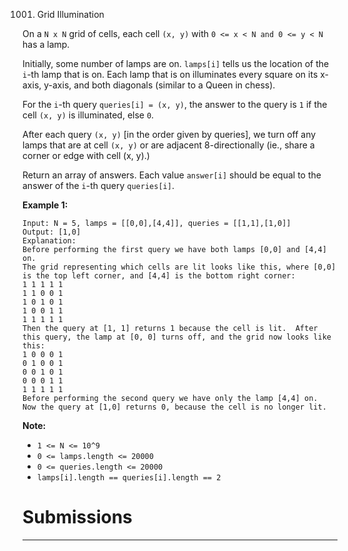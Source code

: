 1001. Grid Illumination


On a `N x N` grid of cells, each cell `(x, y)` with `0 <= x < N and 0 <= y < N` has a lamp.

Initially, some number of lamps are on.  `lamps[i]` tells us the location of the `i`-th lamp that is on.  Each lamp that is on illuminates every square on its x-axis, y-axis, and both diagonals (similar to a Queen in chess).

For the `i`-th query `queries[i] = (x, y)`, the answer to the query is `1` if the cell `(x, y)` is illuminated, else `0`.

After each query `(x, y)` [in the order given by queries], we turn off any lamps that are at cell `(x, y)` or are adjacent 8-directionally (ie., share a corner or edge with cell (x, y).)

Return an array of answers.  Each value `answer[i]` should be equal to the answer of the `i`-th query `queries[i]`.

 

**Example 1:**
```
Input: N = 5, lamps = [[0,0],[4,4]], queries = [[1,1],[1,0]]
Output: [1,0]
Explanation: 
Before performing the first query we have both lamps [0,0] and [4,4] on.
The grid representing which cells are lit looks like this, where [0,0] is the top left corner, and [4,4] is the bottom right corner:
1 1 1 1 1
1 1 0 0 1
1 0 1 0 1
1 0 0 1 1
1 1 1 1 1
Then the query at [1, 1] returns 1 because the cell is lit.  After this query, the lamp at [0, 0] turns off, and the grid now looks like this:
1 0 0 0 1
0 1 0 0 1
0 0 1 0 1
0 0 0 1 1
1 1 1 1 1
Before performing the second query we have only the lamp [4,4] on.  Now the query at [1,0] returns 0, because the cell is no longer lit.
```

**Note:**

* `1 <= N <= 10^9`
* `0 <= lamps.length <= 20000`
* `0 <= queries.length <= 20000`
* `lamps[i].length == queries[i].length == 2`

# Submissions
---
